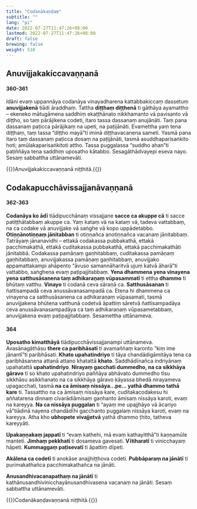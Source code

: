```yaml
---
title: "Codanākaṇḍaṃ"
subtitle: ""
lang: "pi"
date: 2022-07-27T11:47:26+08:00
lastmod: 2022-07-27T11:47:26+08:00
draft: false
brewing: false
weight: 510
---
```


## Anuvijjakakiccavaṇṇanā

#### 360-361

Idāni evaṃ uppannāya codanāya vinayadharena kattabbakiccaṃ dassetuṃ **anuvijjakenā** tiādi āraddhaṃ. Tattha **diṭṭhaṃ diṭṭhenā** ti gāthāya ayamattho – ekeneko mātugāmena saddhiṃ ekaṭṭhānato nikkhamanto vā pavisanto vā diṭṭho, so taṃ pārājikena codeti, itaro tassa dassanaṃ anujānāti. Taṃ pana dassanaṃ paṭicca pārājikaṃ na upeti, na paṭijānāti. Evamettha yaṃ tena diṭṭhaṃ, taṃ tassa “diṭṭho mayā”ti iminā diṭṭhavacanena sameti. Yasmā pana itaro taṃ dassanaṃ paṭicca dosaṃ na paṭijānāti, tasmā asuddhaparisaṅkito hoti; amūlakaparisaṅkitoti attho. Tassa puggalassa “suddho ahan”ti paṭiññāya tena saddhiṃ uposatho kātabbo. Sesagāthādvayepi eseva nayo. Sesaṃ sabbattha uttānamevāti.

{{<eop>}}Anuvijjakakiccavaṇṇanā niṭṭhitā.{{</eop>}}

## Codakapucchāvissajjanāvaṇṇanā

#### 362-363

**Codanāya ko ādī** tiādipucchānaṃ vissajjane **sacce ca akuppe cā** ti sacce patiṭṭhātabbaṃ akuppe ca. Yaṃ kataṃ vā na kataṃ vā, tadeva vattabbaṃ, na ca codake vā anuvijjake vā saṅghe vā kopo uppādetabbo. **Otiṇṇānotiṇṇaṃ jānitabban** ti otiṇṇañca anotiṇṇañca vacanaṃ jānitabbaṃ. Tatrāyaṃ jānanavidhi – ettakā codakassa pubbakathā, ettakā pacchimakathā, ettakā cuditakassa pubbakathā, ettakā pacchimakathāti jānitabbā. Codakassa pamāṇaṃ gaṇhitabbaṃ, cuditakassa pamāṇaṃ gaṇhitabbaṃ, anuvijjakassa pamāṇaṃ gaṇhitabbaṃ, anuvijjako appamattakampi ahāpento “āvuso samannāharitvā ujuṃ katvā āharā”ti vattabbo, saṅghena evaṃ paṭipajjitabbaṃ. **Yena dhammena yena vinayena yena satthusāsanena taṃ adhikaraṇaṃ vūpasammatī** ti ettha **dhammo** ti bhūtaṃ vatthu. **Vinayo** ti codanā ceva sāraṇā ca. **Satthusāsanan** ti ñattisampadā ceva anussāvanasampadā ca. Etena hi dhammena ca vinayena ca satthusāsanena ca adhikaraṇaṃ vūpasamati, tasmā anuvijjakena bhūtena vatthunā codetvā āpattiṃ sāretvā ñattisampadāya ceva anussāvanasampadāya ca taṃ adhikaraṇaṃ vūpasametabbaṃ, anuvijjakena evaṃ paṭipajjitabbaṃ. Sesamettha uttānameva.

#### 364

**Uposatho kimatthāyā** tiādipucchāvissajjanampi uttānameva. Avasānagāthāsu **there ca paribhāsatī** ti avamaññaṃ karonto “kiṃ ime jānantī”ti paribhāsati. **Khato upahatindriyo** ti tāya chandādigāmitāya tena ca paribhāsanena attanā attano khatattā **khato**. Saddhādīnañca indriyānaṃ upahatattā **upahatindriyo**. **Nirayaṃ gacchati dummedho, na ca sikkhāya gāravo** ti so khato upahatindriyo paññāya abhāvato dummedho tīsu sikkhāsu asikkhanato na ca sikkhāya gāravo kāyassa bhedā nirayameva upagacchati, tasmā **na ca āmisaṃ nissāya…pe… yathā dhammo tathā kare** ti. Tassattho na ca āmisaṃ nissāya kare, cuditakacodakesu hi aññatarena dinnaṃ cīvarādiāmisaṃ gaṇhanto āmisaṃ nissāya karoti, evaṃ na kareyya. **Na ca nissāya puggalan** ti “ayaṃ me upajjhāyo vā ācariyo vā”tiādinā nayena chandādīhi gacchanto puggalaṃ nissāya karoti, evaṃ na kareyya. Atha kho **ubhopete vivajjetvā** yathā dhammo ṭhito, tatheva kareyyāti.

**Upakaṇṇakaṃ jappatī** ti “evaṃ kathehi, mā evaṃ kathayitthā”ti kaṇṇamūle manteti. **Jimhaṃ pekkhatī** ti dosameva gavesati. **Vītiharatī** ti vinicchayaṃ hāpeti. **Kummaggaṃ paṭisevatī** ti āpattiṃ dīpeti.

**Akālena ca codetī** ti anokāse anajjhiṭṭhova codeti. **Pubbāparaṃ na jānātī** ti purimakathañca pacchimakathañca na jānāti.

**Anusandhivacanapathaṃ na jānātī** ti kathānusandhivinicchayānusandhivasena vacanaṃ na jānāti. Sesaṃ sabbattha uttānamevāti.

{{<eof>}}Codanākaṇḍavaṇṇanā niṭṭhitā.{{</eof>}}